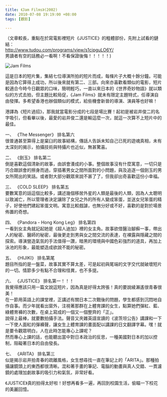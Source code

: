```yaml
---
title: 《Jam Films》(2002)
date: 2010-07-08 19:19:00 +08:00
tags: [觀影]

---
```


（文章較長，重點在於寫電影裡短片《JUSTICE》的粗體部份，先附上試看的鏈結：  
<http://www.tudou.com/programs/view/s1cipguLO6Y/>   
男讀者有空的話務必一看啊！不看保證後悔！！！！！)  
  
![](//3.bp.blogspot.com/__SoxRxuWbIU/TDWoHB3DQ2I/AAAAAAAAAJ0/WeevxWWPq1I/S350/6eec79399e07adb0c46d25e62d3d0a4e.jpg "Jam Films")  
  
 這是日本的短片集，集結七位導演所拍的短片而成，每條片子大概十餘分鐘。可能是因為它算得上成功，所以後來就有第二、三部。向來亦喜歡看類似的電影，短片較適合今時今日觀眾的口味，簡明輕巧，一直以來日本的《世界奇妙物語》就以類似的方式去拍，但主題比較局促，《Jam Films》就未有限定主題特式，任導演自由發揮。多希望香港也辦個類似的模式，給些機會新晉的導演、演員等也好嘛！  
  
 港譯為《短片過招》，那我就當電影分成的七段是場比賽！起初是被岩井俊二的名字吸引，但看畢以後，最愛的岩井俊二還是輸這麼一次，就這一次算不上短片中的最佳。  
  
  
一、 《The Messenger》 排名第六  
 很普通甚至算得上是窠臼的故事結構，傳話人告訴未知自己已死的遊魂真相，未有太深刻的揭示，拍攝技術與特攝片也近似，無甚驚喜。  
  
二、 《劍玉》 排名第二  
 倒是喜歡這個清新的故事，由誤會湊成的小事。整個故事沒有什麼寓意，一切只是巧合跟誤會的擦身而過，穿插著男女之間所面對的小問題，與及追逐一個劍玉的男女所鬧出的笑話。或者對大部分觀眾來說不甚了了，但我卻出奇喜歡這份小幸福。  
  
三、 《COLD SLEEP》 排名第五  
 要數寓意的話這個比較多，講述幾個移居外星的人類是最後的人類，因為人太聰明以致滅亡，所以管理者決定讓除了女兒之外的所有人變成笨蛋，並送女兒笨蛋的精子，好使他們建起笨蛋文明。寓意比較戲謔，也無分好或不好，喜歡的是對於場景佈置的奇想。  
  
四、 《Pandora - Hong Kong Leg》 排名第四  
 一看到女主角就記起她是《超人迪加》裡的女主角。故事欲借醫治腳癬一事，帶出人的秘密、醫師的秘密，最後更走到男與女之間交流的表達，在裸露與隱藏之間的探索。導演營造氣氛的手法值得一讚，暗黑的環境與中國色彩強烈的道具，再加上泳池的形象，最能塑造成欲說不能的秘密。  
  
五、 《HIJIKI》 排名第尾  
 題目所指的是一盤菜，故事其實不算太差，可是起初與尾端的文字交代就破壞短片的一切。情節多少有點不合理和怪異，也不多提。  
  
六、 《JUSTICE》 排名第一！！！  
 我覺得應該只用一篇文說這短片，因為真是好得太誇張！真的要說綾瀨遙很青春很美！  
 在一節用英語上的課堂裡，正講述有關日本二次戰後的問題，學生都感到沉悶地自作自事。而少年就看出窗外，注視著那群在上體育課的女生，點算她們彈紅、藍、綠體育褲的次數，在桌上寫成的一個又一個整齊的「正」。  
 說得上最棒，就要數拍攝手法。聲音又夾雜英語宣讀的《波茨坦公告》講課和一下一下使人面紅的彈褲聲，讓女生上體育課的畫面配以講課的日文翻譯字幕。嘿！就是要令觀眾明白，人在此時怎能專心上課呢？  
 然而專心上課的話，也能聽出當中對日本政治的反思，一種美國對日本的加以控制，阻礙著日本的自由發長。  
  
七、 《ARITA》 排名第三  
 似是揭示岩井拍青春的疏離風格，女生想尋找一直在筆記上的「ARITA」。那種拍攝讓鏡頭上的東西都很清晰。混和著手畫的筆記、電腦的動畫與真人交錯、一貫濾鏡的處理加劇故事的吸引力和氣氛，非常好看。  
  
  
 《JUSTICE》真的拍得太好啦！好想再看多一遍，再回到校園生活，偷瞄一下校花的美麗回憶。  
